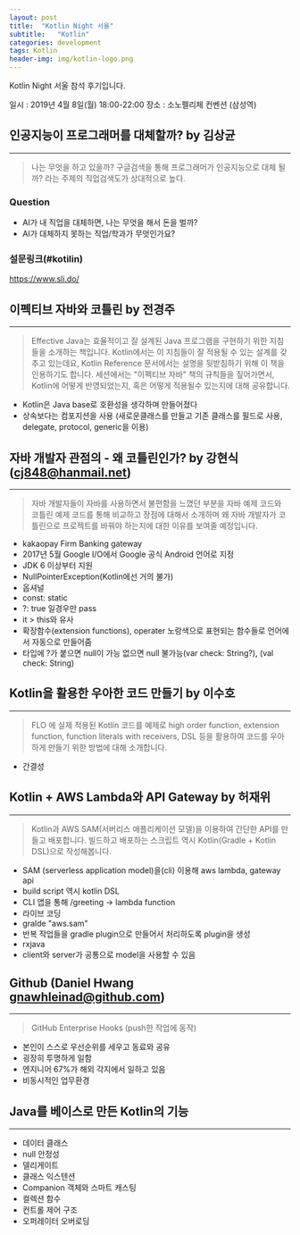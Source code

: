 ```yaml
---
layout: post
title:  "Kotlin Night 서울"
subtitle:   "Kotlin"
categories: development
tags: Kotlin
header-img: img/kotlin-logo.png
---
```


Kotlin Night 서울 참석 후기입니다.

일시 : 2019년 4월 8일(월) 18:00-22:00
장소 : 소노펠리체 컨벤션 (삼성역)

## 인공지능이 프로그래머를 대체할까? by 김상균
---

> 나는 무엇을 하고 있을까? 구글검색을 통해 프로그래머가 인공지능으로 대체 될까? 라는 주제의 직업검색도가 상대적으로 높다.

### Question

- AI가 내 직업을 대체하면, 나는 무엇을 해서 돈을 벌까?
- AI가 대체하지 못하는 직업/학과가 무엇인가요?

### 설문링크(#kotilin)
<https://www.sli.do/>

## 이펙티브 자바와 코틀린 by 전경주
---

> Effective Java는 효율적이고 잘 설계된 Java 프로그램을 구현하기 위한 지침들을 소개하는 책입니다. Kotlin에서는 이 지침들이 잘 적용될 수 있는 설계를 갖추고 있는데요, Kotlin Reference 문서에서는 설명을 뒷받침하기 위해 이 책을 인용하기도 합니다. 세션에서는 "이펙티브 자바" 책의 규칙들을 짚어가면서, Kotlin에 어떻게 반영되었는지, 혹은 어떻게 적용될수 있는지에 대해 공유합니다.

- Kotlin은 Java base로 호환성을 생각하며 만들어졌다
- 상속보다는 컴포지션을 사용 (새로운클래스를 만들고 기존 클래스를 필드로 사용, delegate, protocol, generic을 이용)

## 자바 개발자 관점의 - 왜 코틀린인가? by 강현식(cj848@hanmail.net)
---

> 자바 개발자들이 자바를 사용하면서 불편함을 느꼈던 부분을 자바 예제 코드와 코틀린 예제 코드를 통해 비교하고 장점에 대해서 소개하며 왜 자바 개발자가 코틀린으로 프로젝트를 바꿔야 하는지에 대한 이유를 보여줄 예정입니다.

- kakaopay Firm Banking gateway
- 2017년 5월 Google I/O에서 Google 공식 Android 언어로 지정
- JDK 6 이상부터 지원
- NullPointerException(Kotlin에선 거의 불가)
- 옵셔널
- const: static
- ?: true 일경우만 pass
- it > this와 유사
- 확장함수(extension functions), operater 노랑색으로 표현되는 함수들로 언어에서 자동으로 만들어줌
- 타입에 ?가 붙으면 null이 가능 없으면 null 불가능(var check: String?), (val check: String)

## Kotlin을 활용한 우아한 코드 만들기 by 이수호
---

>  FLO 에 실제 적용된 Kotlin 코드를 예제로 high order function, extension function, function literals with receivers, DSL 등을 활용하여 코드를 우아하게 만들기 위한 방법에 대해 소개합니다.

- 간결성

## Kotlin + AWS Lambda와 API Gateway by 허재위
---

> Kotlin과 AWS SAM(서버리스 애플리케이션 모델)을 이용하여 간단한 API를 만들고 배포합니다. 빌드하고 배포하는 스크립트 역시 Kotlin(Gradle + Kotlin DSL)으로 작성해봅니다.

- SAM (serverless application model)을(cli) 이용해 aws lambda, gateway api
- build script 역시 kotlin DSL
- CLI 앱을 통해 /greeting -> lambda function
- 라이브 코딩
- gralde "aws.sam"
- 반복 작업들을 gradle plugin으로 만들어서 처리하도록 plugin을 생성
- rxjava
- client와 server가 공통으로 model을 사용할 수 있음

## Github (Daniel Hwang gnawhleinad@github.com)
---

> GitHub Enterprise Hooks (push한 작업에 동작)

- 본인이 스스로 우선순위를 세우고 동료와 공유
- 굉장히 투명하게 일함
- 엔지니어 67%가 해외 각지에서 일하고 있음
- 비동시적인 업무환경

## Java를 베이스로 만든 Kotlin의 기능
---

- 데이터 클래스
- null 안정성
- 델리게이트
- 클래스 익스텐션
- Companion 객체와 스마트 캐스팅
- 컬렉션 함수
- 컨트롤 제어 구조
- 오퍼레이터 오버로딩
